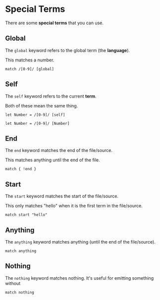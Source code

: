 # Special Terms

There are some **special terms** that you can use.

## Global

The `global` keyword refers to the global term (the **language**).

This matches a number.

```
match /[0-9]/ [global]
```

## Self

The `self` keyword refers to the current **term**.

Both of these mean the same thing.

```
let Number = /[0-9]/ [self]
```

```
let Number = /[0-9]/ [Number]
```

## End

The `end` keyword matches the end of the file/source.

This matches anything until the end of the file.

```
match { !end }
```

## Start

The `start` keyword matches the start of the file/source.

This only matches "hello" when it is the first term in the file/source.

```
match start "hello"
```

## Anything

The `anything` keyword matches anything (until the end of the file/source).

```
match anything
```

## Nothing

The `nothing` keyword matches nothing. It's useful for emitting something without

```
match nothing
```
